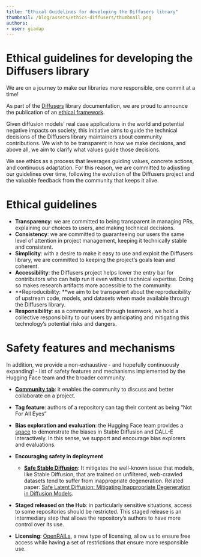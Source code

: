 ```yaml
---
title: "Ethical Guidelines for developing the Diffusers library" 
thumbnail: /blog/assets/ethics-diffusers/thumbnail.png
authors:
- user: giadap
---
```


# Ethical guidelines for developing the Diffusers library

<!-- {blog_metadata} -->
<!-- {authors} -->
We are on a journey to make our libraries more responsible, one commit at a time! 

As part of the [Diffusers](https://huggingface.co/docs/diffusers/main/en/index) library documentation, we are proud to announce the publication of an [ethical framework](https://huggingface.co/docs/diffusers/main/en/conceptual/ethical_guidelines). 

Given diffusion models' real case applications in the world and potential negative impacts on society, this initiative aims to guide the technical decisions of the Diffusers library maintainers about community contributions. We wish to be transparent in how we make decisions, and above all, we aim to clarify what values guide those decisions.

We see ethics as a process that leverages guiding values, concrete actions, and continuous adaptation. For this reason, we are committed to adjusting our guidelines over time, following the evolution of the Diffusers project and the valuable feedback from the community that keeps it alive.

# Ethical guidelines

* **Transparency**: we are committed to being transparent in managing PRs, explaining our choices to users, and making technical decisions.
* **Consistency**: we are committed to guaranteeing our users the same level of attention in project management, keeping it technically stable and consistent.
* **Simplicity**: with a desire to make it easy to use and exploit the Diffusers library, we are committed to keeping the project’s goals lean and coherent.
* **Accessibility**: the Diffusers project helps lower the entry bar for contributors who can help run it even without technical expertise. Doing so makes research artifacts more accessible to the community.
* **Reproducibility: **we aim to be transparent about the reproducibility of upstream code, models, and datasets when made available through the Diffusers library.
* **Responsibility**: as a community and through teamwork, we hold a collective responsibility to our users by anticipating and mitigating this technology’s potential risks and dangers.

# Safety features and mechanisms

In addition, we provide a non-exhaustive - and hopefully continuously expanding! - list of safety features and mechanisms implemented by the Hugging Face team and the broader community.

* **[Community tab](https://huggingface.co/docs/hub/repositories-pull-requests-discussions)**: it enables the community to discuss and better collaborate on a project.

* **Tag feature**: authors of a repository can tag their content as being “Not For All Eyes”

* **Bias exploration and evaluation**: the Hugging Face team provides a [space](https://huggingface.co/spaces/society-ethics/DiffusionBiasExplorer) to demonstrate the biases in Stable Diffusion and DALL-E interactively. In this sense, we support and encourage bias explorers and evaluations.

* **Encouraging safety in deployment**
    * **[Safe Stable Diffusion](https://huggingface.co/docs/diffusers/main/en/api/pipelines/stable_diffusion_safe)**: It mitigates the well-known issue that models, like Stable Diffusion, that are trained on unfiltered, web-crawled datasets tend to suffer from inappropriate degeneration. Related paper: [Safe Latent Diffusion: Mitigating Inappropriate Degeneration in Diffusion Models](https://arxiv.org/abs/2211.05105).

* **Staged released on the Hub**: in particularly sensitive situations, access to some repositories should be restricted. This staged release is an intermediary step that allows the repository’s authors to have more control over its use.

* **Licensing**: [OpenRAILs](https://huggingface.co/blog/open_rail), a new type of licensing, allow us to ensure free access while having a set of restrictions that ensure more responsible use. 